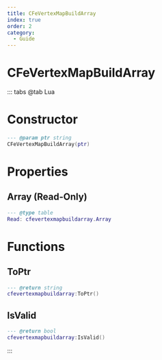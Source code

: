 ```yaml
---
title: CFeVertexMapBuildArray
index: true
order: 2
category:
  - Guide
---
```


# CFeVertexMapBuildArray

::: tabs
@tab Lua
# Constructor
```lua
--- @param ptr string
CFeVertexMapBuildArray(ptr)
```
# Properties
## Array (Read-Only)
```lua
--- @type table
Read: cfevertexmapbuildarray.Array
```
# Functions
## ToPtr
```lua
--- @return string
cfevertexmapbuildarray:ToPtr()
```
## IsValid
```lua
--- @return bool
cfevertexmapbuildarray:IsValid()
```

:::